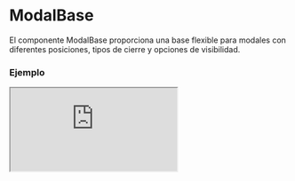 # ModalBase

El componente ModalBase proporciona una base flexible para modales con diferentes posiciones, tipos de cierre y opciones de visibilidad.

 

### Ejemplo

<iframe minHeightIframe="30dvh" src="https://fenextjs-component-storybook.vercel.app/iframe.html?args=&id=modal-modalbase--index&viewMode=story" />

### Importación

Para importar el componente ModalBase, se puede hacer desde fenextjs

```tsx copy
import { ModalBase } from "fenextjs";
```

### Parámetros

| Parámetro | Tipo | Requerido | Default | Descripcion |
| --------- | ---- | --------- | ------- | ----------- |
| active | boolean | no | false | Indica si el modal está activo. |
| activeName | boolean \| null | no | undefined | Indica si el nombre específico del modal está activo. |
| activeNameLast | boolean \| null | no | undefined | Indica si el último nombre activo del modal está activo. |
| childrenUseActiveForShowHidden | boolean | no | false | Determina si los elementos secundarios utilizan el estado activo para mostrarse u ocultarse. |
| disabledClose | boolean | no | false | Indica si el cierre del modal está deshabilitado. |
| useRender | boolean | no | true | Determina si el modal utiliza renderización condicional. |
| type | 'top' \| 'left' \| 'right' \| 'bottom' \| 'center' \| 'full' \| 'layout-grid' \| 'top-right' \| 'top-left' \| 'bottom-right' \| 'bottom-left' | no | 'center' | Define el tipo de modal o la posición en la que se muestra. |
| typeClose | 'out' \| 'inset' \| 'none' | no | 'out' | Especifica el tipo de botón de cierre para el modal. |
| onClose | function | no | undefined | Función que se ejecuta al cerrar el modal. |
| name | string | no | undefined | Nombre identificador del modal. |
| nameLocalStorage | string | no | undefined | Nombre clave en localStorage para el modal. |
| closeComponent | ReactNode | no | \<Close /\> | Componente personalizado de cierre para el modal. |
| className | string | no | '' | Clase CSS para personalizar el contenedor del modal. |
| classNameBg | string | no | '' | Clase CSS para personalizar el fondo del modal. |
| classNameClose | string | no | '' | Clase CSS para personalizar el icono de cierre del modal. |
| classNameContent | string | no | '' | Clase CSS para personalizar el contenido del modal. |

### Storybook

Para ver el storybook del componente lo puede hacer con este [link](https://fenextjs-component-storybook.vercel.app/?path=/story/modal-modalbase--index)

### Usos

- Modal básico

```tsx copy
<ModalBase active={true} />
```

- Modal con contenido personalizado

```tsx copy
<ModalBase active={true}>Contenido del modal</ModalBase>
```

- Modal con botón de cierre deshabilitado

```tsx copy
<ModalBase active={true} disabledClose={true} />
```

- Modal con posición superior derecha

```tsx copy
<ModalBase active={true} type="top-right" />
```

